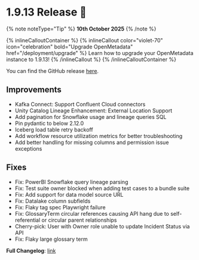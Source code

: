 # 1.9.13 Release 🎉

{% note noteType="Tip" %}
**10th October 2025**
{% /note %}

{% inlineCalloutContainer %}
{% inlineCallout
color="violet-70"
icon="celebration"
bold="Upgrade OpenMetadata"
href="/deployment/upgrade" %}
Learn how to upgrade your OpenMetadata instance to 1.9.13!
{% /inlineCallout %}
{% /inlineCalloutContainer %}

You can find the GitHub release [here](https://github.com/open-metadata/OpenMetadata/releases/tag/1.9.13-release).

## Improvements

- Kafka Connect: Support Confluent Cloud connectors
- Unity Catalog Lineage Enhancement: External Location Support
- Add pagination for Snowflake usage and lineage queries SQL
- Pin pydantic to below 2.12.0
- Iceberg load table retry backoff
- Add workflow resource utilization metrics for better troubleshooting
- Add better handling for missing columns and permission issue exceptions

## Fixes

- Fix: PowerBI Snowflake query lineage parsing
- Fix: Test suite owner blocked when adding test cases to a bundle suite
- Fix: Add support for data model source URL
- Fix: Datalake column subfields
- Fix: Flaky tag spec Playwright failure
- Fix: GlossaryTerm circular references causing API hang due to self-referential or circular parent relationships
- Cherry-pick: User with Owner role unable to update Incident Status via API
- Fix: Flaky large glossary term

**Full Changelog**: [link](https://github.com/open-metadata/OpenMetadata/compare/1.9.12-release...1.9.13-release)
